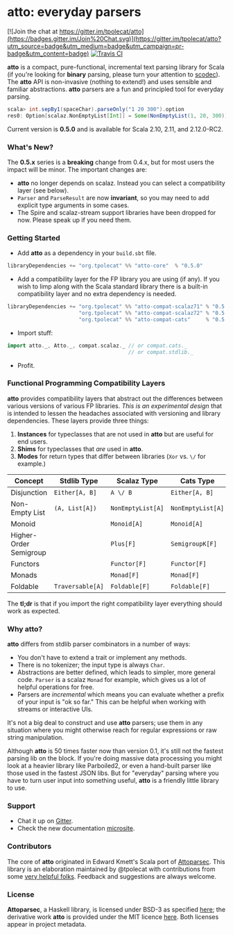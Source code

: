 # atto: everyday parsers

[![Join the chat at https://gitter.im/tpolecat/atto](https://badges.gitter.im/Join%20Chat.svg)](https://gitter.im/tpolecat/atto?utm_source=badge&utm_medium=badge&utm_campaign=pr-badge&utm_content=badge)
[![Travis CI](https://travis-ci.org/tpolecat/atto.svg?branch=master)](https://travis-ci.org/tpolecat/atto)

**atto** is a compact, pure-functional, incremental text parsing library for Scala (if you're looking for **binary** parsing, please turn your attention to [scodec](https://github.com/scodec/scodec)). The **atto** API is non-invasive (nothing to extend!) and uses sensible and familiar abstractions. **atto** parsers are a fun and principled tool for everyday parsing.

```scala
scala> int.sepBy1(spaceChar).parseOnly("1 20 300").option
res0: Option[scalaz.NonEmptyList[Int]] = Some(NonEmptyList(1, 20, 300))
```

Current version is **0.5.0** and is available for Scala 2.10, 2.11, and 2.12.0-RC2.

### What's New?

The **0.5.x** series is a **breaking** change from 0.4.x, but for most users the impact will be minor. The important changes are:

- **atto** no longer depends on scalaz. Instead you can select a compatibility layer (see below).
- `Parser` and `ParseResult` are now **invariant**, so you may need to add explicit type arguments in some cases.
- The Spire and scalaz-stream support libraries have been dropped for now. Please speak up if you need them.

### Getting Started

- Add **atto** as a dependency in your `build.sbt` file.

```scala
libraryDependencies += "org.tpolecat" %% "atto-core"  % "0.5.0"
```

- Add a compatibility layer for the FP library you are using (if any). If you wish to limp along with the Scala standard library there is a built-in compatibility layer and no extra dependency is needed.

```scala
libraryDependencies += "org.tpolecat" %% "atto-compat-scalaz71" % "0.5.0" // for scalaz 7.1
                       "org.tpolecat" %% "atto-compat-scalaz72" % "0.5.0" // for scalaz 7.2
                       "org.tpolecat" %% "atto-compat-cats"     % "0.5.0" // for cats 0.8.0
```

- Import stuff:

```scala
import atto._, Atto._, compat.scalaz._ // or compat.cats._
                                       // or compat.stdlib._
```

- Profit.

### Functional Programming Compatibility Layers

**atto** provides compatibility layers that abstract out the differences between various versions of various FP libraries. *This is an experimental design* that is intended to lessen the headaches associated with versioning and library dependencies. These layers provide three things:

1. **Instances** for typeclasses that are not used in **atto** but are useful for end users.
2. **Shims** for typeclasses that *are* used in **atto**.
3. **Modes** for return types that differ between libraries (`Xor` vs. `\/` for example.)

| Concept                | Stdlib Type      | Scalaz Type       | Cats Type         |
|------------------------|------------------|-------------------|-------------------|
| Disjunction            | `Either[A, B]`   | `A \/ B`          | `Either[A, B]`    |
| Non-Empty List         | `(A, List[A])`   | `NonEmptyList[A]` | `NonEmptyList[A]` |
| Monoid                 |                  | `Monoid[A]`       | `Monoid[A]`       |
| Higher-Order Semigroup |                  | `Plus[F]`         | `SemigroupK[F]`   |
| Functors               |                  | `Functor[F]`      | `Functor[F]`      |
| Monads                 |                  | `Monad[F]`        | `Monad[F]`        |
| Foldable               | `Traversable[A]` | `Foldable[F]`     | `Foldable[F]`     |

The **tl;dr** is that if you import the right compatibility layer everything should work as expected.




### Why atto?

**atto** differs from stdlib parser combinators in a number of ways:

- You don't have to extend a trait or implement any methods.
- There is no tokenizer; the input type is always `Char`.
- Abstractions are better defined, which leads to simpler, more general code. `Parser` is a scalaz `Monad` for example, which gives us a lot of helpful operations for free.
- Parsers are *incremental* which means you can evaluate whether a prefix of your input is "ok so far." This can be helpful when working with streams or interactive UIs.

It's not a big deal to construct and use **atto** parsers; use them in any situation where you might otherwise reach for regular expressions or raw string manipulation.

Although **atto** is 50 times faster now than version 0.1, it's still not the fastest parsing lib on the block. If you're doing massive data processing you might look at a heavier library like Parboiled2, or even a hand-built parser like those used in the fastest JSON libs. But for "everyday" parsing where you have to turn user input into something useful, **atto** is a friendly little library to use.

### Support

- Chat it up on [Gitter](https://gitter.im/tpolecat/atto).
- Check the new documentation [microsite](https://tpolecat.github.com/atto/).

### Contributors

The core of **atto** originated in Edward Kmett's Scala port of [Attoparsec](https://github.com/bos/attoparsec). This library is an elaboration maintained by @tpolecat with contributions from some [very helpful folks](https://github.com/tpolecat/atto/graphs/contributors). Feedback and suggestions are always welcome.

### License

**Attoparsec**, a Haskell library, is licensed under BSD-3 as specified [here](https://github.com/bos/attoparsec); the derivative work **atto** is provided under the MIT licence [here](LICENSE). Both licenses appear in project metadata.
